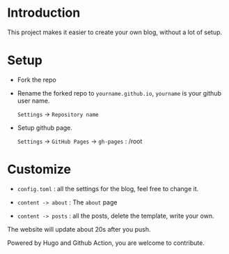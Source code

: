# Introduction

This project makes it easier to create your own blog, without a lot of setup.


# Setup

- Fork the repo

- Rename the forked repo to `yourname.github.io`, `yourname` is your github user
  name.

  `Settings` ->  `Repository name`

- Setup github page.

  `Settings` -> `GitHub Pages` -> `gh-pages`  :  /root 


# Customize

- `config.toml` : all the settings for the blog, feel free to change it.

- `content -> about` : The `about` page

- `content -> posts` : all the posts, delete the template, write your own.

The website will update about 20s after you push.

Powered by Hugo and Github Action, you are welcome to contribute.




